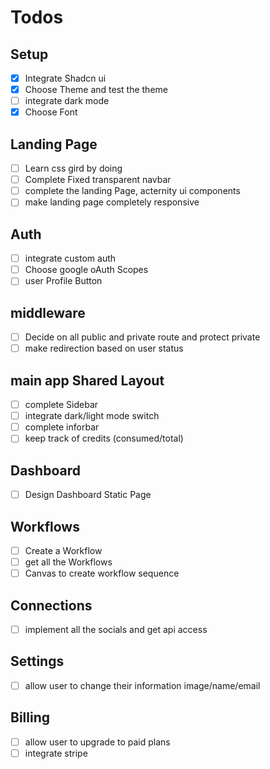 # Todos

## Setup

- [x] Integrate Shadcn ui
- [x] Choose Theme and test the theme
- [ ] integrate dark mode
- [x] Choose Font

## Landing Page

- [ ] Learn css gird by doing
- [ ] Complete Fixed transparent navbar
- [ ] complete the landing Page, acternity ui components
- [ ] make landing page completely responsive

## Auth

- [ ] integrate custom auth
- [ ] Choose google oAuth Scopes
- [ ] user Profile Button

## middleware

- [ ] Decide on all public and private route and protect private
- [ ] make redirection based on user status

## main app Shared Layout

- [ ] complete Sidebar
- [ ] integrate dark/light mode switch
- [ ] complete inforbar
- [ ] keep track of credits (consumed/total)

## Dashboard

- [ ] Design Dashboard Static Page

## Workflows

- [ ] Create a Workflow
- [ ] get all the Workflows
- [ ] Canvas to create workflow sequence

## Connections

- [ ] implement all the socials and get api access

## Settings

- [ ] allow user to change their information image/name/email

## Billing

- [ ] allow user to upgrade to paid plans
- [ ] integrate stripe
